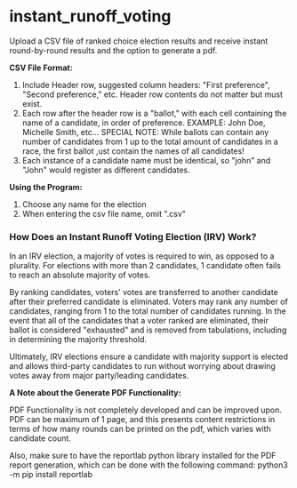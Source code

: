 # instant_runoff_voting
Upload a CSV file of ranked choice election results and receive instant round-by-round results and the option to generate a pdf.

<b>CSV File Format:</b>
1. Include Header row, suggested column headers: "First preference", "Second preference," etc. Header row contents do not matter but must exist.
2. Each row after the header row is a "ballot," with each cell containing the name of a candidate, in order of preference.
   EXAMPLE: John Doe, Michelle Smith, etc...
   SPECIAL NOTE: While ballots can contain any number of candidates from 1 up to the total amount of candidates in a race, the first ballot ,ust    contain the names of all candidates!
3. Each instance of a candidate name must be identical, so "john" and "John" would register as different candidates.

<b>Using the Program:</b>
1. Choose any name for the election
2. When entering the csv file name, omit ".csv"

<b><h3> How Does an Instant Runoff Voting Election (IRV) Work? </b></h2>
In an IRV election, a majority of votes is required to win, as opposed to a plurality.
For elections with more than 2 candidates, 1 candidate often fails to reach an absolute majority of votes.

By ranking candidates, voters' votes are transferred to another candidate after their preferred candidate is eliminated.
Voters may rank any number of candidates, ranging from 1 to the total number of candidates running. In the event that all of the candidates that a voter ranked are eliminated, their ballot is considered "exhausted" and is removed from tabulations, including in determining the majority threshold.

Ultimately, IRV elections ensure a candidate with majority support is elected and allows third-party candidates to run without worrying about drawing votes away from major party/leading candidates.



<b>A Note about the Generate PDF Functionality:</b>

PDF Functionality is not completely developed and can be improved upon. PDF can be maximum of 1 page, and this presents content restrictions in terms of how many rounds can be printed on the pdf, which varies with candidate count.

Also, make sure to have the reportlab python library installed for the PDF report generation, which can be done with the following command:
python3 -m pip install reportlab
